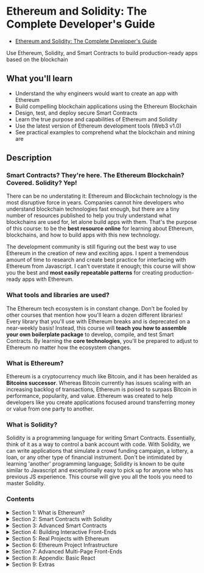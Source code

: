 # Ethereum and Solidity: The Complete Developer's Guide

- [Ethereum and Solidity: The Complete Developer's Guide](https://www.udemy.com/course/ethereum-and-solidity-the-complete-developers-guide/)

Use Ethereum, Solidity, and Smart Contracts to build production-ready apps based on the blockchain

##  What you'll learn
- Understand the why engineers would want to create an app with Ethereum
- Build compelling blockchain applications using the Ethereum Blockchain
- Design, test, and deploy secure Smart Contracts
- Learn the true purpose and capabilities of Ethereum and Solidity
- Use the latest version of Ethereum development tools (Web3 v1.0)
- See practical examples to comprehend what the blockchain and mining are

##  Description

### **Smart Contracts?** They're here.  **The Ethereum Blockchain?**  Covered.  **Solidity?**  Yep!

There can be no understating it: Ethereum and Blockchain technology is the most disruptive force in years.  Companies cannot hire developers who understand blockchain technologies fast enough, but there are a tiny number of resources published to help you truly understand what blockchains are used for, let alone build apps with them.  That's the purpose of this course: to be the **best resource online** for learning about Ethereum, blockchains, and how to build apps with this new technology.

The development community is still figuring out the best way to use Ethereum in the creation of new and exciting apps.  I spent a tremendous amount of time to research and create best practice for interfacing with Ethereum from Javascript.  I can't overstate it enough; this course will show you the best and **most easily repeatable patterns** for creating production-ready apps with Ethereum.

###  What tools and libraries are used?

The Ethereum tech ecosystem is in constant change.  Don't be fooled by other courses that mention how you'll learn a dozen different libraries!  Every library that you'll use with Ethereum breaks and is deprecated on a near-weekly basis!  Instead, this course will **teach you how to assemble your own boilerplate package** to develop, compile, and test Smart Contracts.  By learning the **core technologies**, you'll be prepared to adjust to Ethereum no matter how the ecosystem changes.

### What is Ethereum?

Ethereum is a cryptocurrency much like Bitcoin, and it has been heralded as **Bitcoins successor**.  Whereas Bitcoin currently has issues scaling with an increasing backlog of transactions, Ethereum is poised to surpass Bitcoin in performance, popularity, and value.  Ethereum was created to help developers like you create applications focused around transferring money or value from one party to another.

### What is Solidity?

Solidity is a programming language for writing Smart Contracts.  Essentially, think of it as a way to control a bank account with code.  With Solidity, we can write applications that simulate a crowd funding campaign, a lottery, a loan, or any other type of financial instrument.  Don't be intimidated by learning 'another' programming language; Solidity is known to be quite similar to Javascript and exceptionally easy to pick up for anyone who has previous JS experience.  This course will give you all the tools you need to master Solidity.

### Contents

<details>
  <summary>Section 1: What is Ethereum?</summary>

  1.  Introduction
  1.  Course Resources 
  1.  A Short History Lesson
  1.  Link to Original Bitcoin White Paper
  1.  What is Ethereum?
  1.  Interfacing with Ethereum Networks 
  1.  Updated Metamask Setup for new UI
  1.  Metamask Setup  
  1.  Ethereum Accounts
  1.  A Note About the Faucet
  1.  Receiving Ether
  1.  [What's a Transaction?](./contents/12_What's-a-Transaction%3F.md)
  1.  Why'd We Wait?
  1.  [A Quick Note About the Next Lecture](./contents/14_A-Quick-Note-About-the-Next-Lecture.md)
  1.  Basic Blockchains
  1.  Block Time
  1.  Smart Contracts
  1.  The Solidity Programming Language
  1.  [Updated Remix Instructions for new UI - Do Not Skip](./contents/19_Updated-Remix-Instructions-for-new-UI-Do_Not_Skip.md)
  1.  Our First Contract
  1.  Contract Structure
  1.  Function Declarations
  1.  Deploying Contract in New Remix UI
  1.  Testing with Remix
  1.  Redeploying Contracts
  1.  Behind the Scenes of Deployment
  1.  More on Running Functions Than You Want to Know
  1.  Wei vs Ether
  1.  Gas and Transactions
  1.  Mnemonic Phrases
  1.  We Need More Test Ether!
  1.  Obtaining More Test Ether from Recommended Faucet [REQUIRED]
</details>

<details>
  <summary>Section 2: Smart Contracts with Solidity</summary>

  33.  Installing Node.js, npm and Git
  1.  Contract Deployment
  1.  Completed Boilerplate
  1.  Project Requirements
  1.  Project File Walkthrough
  1.  [Syntax Highlighters](contents/38_Syntax-Highlighters.md)
  1.  Compiling Solidity
  1.  Invalid asm.js or Constructor Deprecation Warning
  1.  The Compile Script
  1.  Testing Architecture
  1.  Installing Modules
  1.  Web3 Versioning
  1.  Web3 Providers
  1.  Testing with Mocha
  1.  Mocha Structure
  1.  Fetching Accounts from Ganache
  1.  Refactor to Async/Await
  1.  Deployment with Web3
  1.  Deployed Inbox Overview
  1.  Asserting Deployment
  1.  Verifying the Initial Message
  1.  Testing Message Updates
  1.  Deployment with Infura
  1.  Infura Signup
  1.  Super Important Note about Seed / Recovery Phrase Security
  1.  Wallet Provider Setup
  1.  Deployment to Rinkeby
  1.  Observing Deployment on Etherscan
  1.  Remix Permissions and Metamask
  1.  Deployed Contracts in Remix
  1.  Project Review
  1.  Updating Your Inbox Project to Solc v0.8.9
</details>

<details>
  <summary>Section 3: Advanced Smart Contracts</summary>

  65. The Lottery Contract
  1.  Lottery Design
  1.  Reminder on Updated Remix
  1.  [Basic Solidity Types](https://www.udemy.com/course/ethereum-and-solidity-the-complete-developers-guide/learn/lecture/9020506#learning-tools)
  1.  [Starting the Lottery Contract](https://www.udemy.com/course/ethereum-and-solidity-the-complete-developers-guide/learn/lecture/9020508#learning-tools)
  1.  [The Message Global Variable](https://www.udemy.com/course/ethereum-and-solidity-the-complete-developers-guide/learn/lecture/9020510#learning-tools)
  1.  Overview of Arrays
  1.  Overview of Mappings and Structs
  1.  Big Solidity Gotcha
  1.  Entering the Lottery
  1.  Validation with Require Statements
  1.  The Remix Debugger
  1.  Pseudo Random Number Generator
  1.  Selecting a Winner
  1.  Sending Ether from Contracts
  1.  Resetting Contract State
  1.  Requiring Managers
  1.  Function Modifiers
  1.  Returning Players Array
  1.  Contract Review
  1.  Completed Boilerplate - Do Not Skip
  1.  New Test Setup
  1.  Test Project Updates
  1.  Test Helper Review
  1.  Asserting Deployment
  1.  Entering the Lottery
  1.  Asserting Multiple Players
  1.  Try-Catch Assertions
  1.  Testing Function Modifiers
  1.  End to End Test
</details>  

<details>
  <summary>Section 4: Building Interactive Front-Ends</summary>

  95. Ethereum App Architecture
  1.  Boilerplate and React App Updates - Do Not Skip
  1.  Application Overview
  1.  Getting Started with Create-React-App
  1.  Multiple Web3 Instances
  1.  Required Update for Web3 and Metamask Permissions
  1.  BREAKING CHANGE: webpack < 5 used to include polyfills for node.js core modules
  1.  Web3 Setup
  1.  Deploying the Lottery Contract
  1.  Local Contract Instances
  1.  Rendering Contract Data
  1.  Instance Properties
  1.  Accessing More Properties
  1.  The 'Enter' Form
  1.  Form Setup
  1.  Entering the Lottery
  1.  Picking a Winner
  1.  Project Review
  1.  Updating Your Lottery Project to Solc v0.8.9
</details> 

<details>
  <summary>Section 5: Real Projects with Ethereum</summary>

  114. Solving Real Problems with Contracts
  1.  Fixing Kickstarter's Issues
  1.  Campaign Contract Design
  1.  Reminder on Updated Remix UI
  1.  Campaign Constructor
  1.  Contributing to the Campaign
  1.  A Quick Test
  1.  The Request Struct
  1.  More on Function Modifiers
  1.  Creating Struct Instances
  1.  Instance Creation Syntax
  1.  Storage and Memory
  1.  More on Storage vs Memory
  1.  Voting System Requirements
  1.  The Wrong Voting System
  1.  Issues with Arrays
  1.  Mappings vs Arrays
  1.  Basics of Mappings
  1.  Refactoring to Mappings
  1.  Refactoring Request Stucts
  1.  More on Struct Initialization
  1.  Approving a Request
  1.  Testing Request Approvals
  1.  Finalizing a Request
  1.  Last Remix Test
  1.  Thinking about Deployment
  1.  Solution to Deployment
  1.  Adding a Campaign Factory
  1.  Testing the Factory
</details> 

<details>
  <summary>Section 6: Ethereum Project Infrastructure</summary>

  143. Completed Boilerplate - Do Not Skip
  1.  Project Setup
  1.  Directory Structure
  1.  A Better Compile Script
  1.  Single Run Compilation
  1.  More on Compile
  1.  Test File Setup
  1.  Creating Campaign Instances
  1.  Testing Warmup
  1.  Accessing Mappings
  1.  Requiring Minimum Contributions
  1.  Array Getters
  1.  One End to End Test
  1.  Deployment
  1.  Refactoring Deployment
</details> 

<details>
  <summary>Section 7: Advanced Multi-Page Front-Ends</summary>

  158. App Mockups
  1.  CRA vs Next
  1.  Next's Pages Architecture
  1.  Basics of Next Routing
  1.  Root Routes
  1.  Required Web3 Update - Do Not Skip
  1.  CampaignFactory Instance
  1.  Reminder on Updated Remix UI
  1.  Getting a Test Campaign
  1.  Fetching Deployed Campaigns
  1.  Why Next.js, Anyways?
  1.  Required Web3 Update for Conditional
  1.  Server vs Client Web3 Instances
  1.  GetInitialProps Function
  1.  Semantic UI React
  1.  Card Group Setup
  1.  Rendering Card Groups
  1.  Adding CSS
  1.  Adding a Button
  1.  The Need for a Layout
  1.  Suggestion Regarding a Default Export Warning
  1.  The Layout Component
  1.  Assembling a Header
  1.  Constraining Content Width
  1.  Two Column Layout
  1.  Nested Routing
  1.  Final CSS Fix
  1.  Form Creation
  1.  Input Change Handlers
  1.  Form Submittal
  1.  Testing Submittal
  1.  Form Error Handling
  1.  Button Spinners
  1.  Important Note About Installing next-routes
  1.  Routing Issues
  1.  Next Routes Setup
  1.  Automatic Navigation
  1.  Header Navigation
  1.  Routing to Campaigns
  1.  Restarting the Server
  1.  Route Mappings
  1.  Planning CampaignShow
  1.  Redeploying CampaignFactory
  1.  CampaignShow's GetInitialProps
  1.  Accessing a Campaign
  1.  Summary Translation Layer
  1.  Custom Card Groups
  1.  One Card Per Property
  1.  The Contribute Form
  1.  Grid Layouts
  1.  Form State
  1.  Communicating the Campaign Address
  1.  Making a Contribution
  1.  Refreshing Contract Data
  1.  Spinners and Error Handlers
  1.  Listing Requests
  1.  Grids vs Columns
  1.  More Routing!
  1.  Request Creation Form
  1.  Creating a Request
  1.  Form Polish
  1.  Creating a Request
  1.  Requests One by One
  1.  Fancy Javascript
  1.  Small Typo!
  1.  Rendering a Table
  1.  Request Row Component
  1.  Request Row Content
  1.  Approvers Count Cell
  1.  Approving a Request
  1.  Finalizing Requests
  1.  Testing Finalization
  1.  Row Status Styling
  1.  Finishing Requests Index
  1.  Wrapup
  1.  Updating Your Campaign Project to Solc v0.8.9
</details> 

<details>
  <summary>Section 8: Appendix: Basic React</summary>

  234. A Note on This Section
  1.  Purpose of Boilerplate Projects
  1.  Environment Setup
  1.  Project Setup
  1.  JSX
  1.  More on JSX
  1.  ES6 Import Statements
  1.  ReactDOM vs React
  1.  Component Instances
  1.  Render Targets
  1.  Component Structure
  1.  Youtube Search API Signup
  1.  Export Statements
  1.  Class Based Components
  1.  Handling User Events
  1.  Introduction to State
  1.  State Continued
  1.  Controlled Components
  1.  Breather and Review
  1.  Youtube Search Response
  1.  Refactoring Functional Components to Class Components
  1.  Props
  1.  Building Lists with Map
  1.  List Item Keys
  1.  Video List Items
  1.  Detail Component and Template Strings
  1.  Handling Null Props
  1.  ideo Selection
  1.  Styling with CSS
  1.  Searching for Videos
  1.  Throttling Search Term Input
  1.  React Wrapup
  1.  Vue Flavored Version

</details> 

<details>
  <summary>Section 9: Extras</summary>

  267. Bonus!
</details> 